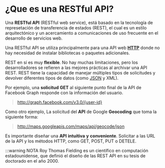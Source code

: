 # ¿Que es una RESTful API?

Una **RESTful API** (RESTful web service), está basado en la tecnología de represetación de transferencia de estados (REST), el cual es un estilo arquitectónico y un acercamiento a comunicaciones de uso frecuente en el desarrollo de servicios web.

Una RESTful API se utiliza principalmente para una API web [**HTTP**](2-http.md) donde no hay necesidad de instalar bibliotecas o paquetes adicionales.

REST en sí es muy **flexible**. No hay muchas limitaciones, pero los desarrolladores se refieren a las mejores prácticas al archivar una API REST. REST tiene la capacidad de manejar múltiples tipos de solicitudes y devolver diferentes tipos de datos (como [JSON](3-json.md) y XML).

Por ejemplo, una **solicitud** **GET** al siguiente punto final de la API de Facebook Graph responde con la información del usuario.


> http://graph.facebook.com/v3.0/{user-id}


Como otro ejemplo, La solicitud del **API** de Google **Geocoding** que toma la siguiente forma:


> http://maps.googleapis.com/maps/api/geocode/json


Es importante diseñar una **API** **intuitiva** **y** **conveniente**. Solicitar a las URL de la API y los métodos HTTP, como GET, POST, PUT o DETELE.

:::warning NOTA
 Roy Thomas Fielding es un científico en computación estadounidense, que definió el diseño de las REST API en su tesis de doctorado en el año 2000.
